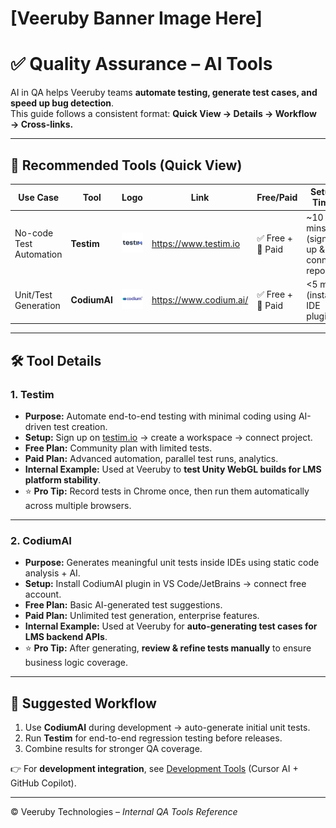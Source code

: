 # [Veeruby Banner Image Here]

# ✅ Quality Assurance – AI Tools

AI in QA helps Veeruby teams **automate testing, generate test cases, and speed up bug detection**.  
This guide follows a consistent format: **Quick View → Details → Workflow → Cross-links.**

---

## 📌 Recommended Tools (Quick View)

| Use Case                | Tool        | Logo | Link                       | Free/Paid | Setup Time |
|--------------------------|-------------|------|----------------------------|-----------|------------|
| No-code Test Automation  | **Testim**  | ![Testim](../../assets/logos/testim.png) | https://www.testim.io | ✅ Free + 💎 Paid | ~10 mins (sign up & connect repo) |
| Unit/Test Generation     | **CodiumAI**| ![CodiumAI](../../assets/logos/codiumai.png) | https://www.codium.ai/ | ✅ Free + 💎 Paid | <5 mins (install IDE plugin) |

---

## 🛠 Tool Details

### 1. Testim
- **Purpose:** Automate end-to-end testing with minimal coding using AI-driven test creation.  
- **Setup:** Sign up on [testim.io](https://www.testim.io) → create a workspace → connect project.  
- **Free Plan:** Community plan with limited tests.  
- **Paid Plan:** Advanced automation, parallel test runs, analytics.  
- **Internal Example:** Used at Veeruby to **test Unity WebGL builds for LMS platform stability**.  
- ⭐ **Pro Tip:** Record tests in Chrome once, then run them automatically across multiple browsers.

---

### 2. CodiumAI
- **Purpose:** Generates meaningful unit tests inside IDEs using static code analysis + AI.  
- **Setup:** Install CodiumAI plugin in VS Code/JetBrains → connect free account.  
- **Free Plan:** Basic AI-generated test suggestions.  
- **Paid Plan:** Unlimited test generation, enterprise features.  
- **Internal Example:** Used at Veeruby for **auto-generating test cases for LMS backend APIs**.  
- ⭐ **Pro Tip:** After generating, **review & refine tests manually** to ensure business logic coverage.

---

## 🧭 Suggested Workflow
1. Use **CodiumAI** during development → auto-generate initial unit tests.  
2. Run **Testim** for end-to-end regression testing before releases.  
3. Combine results for stronger QA coverage.  

👉 For **development integration**, see [Development Tools](../../development/README.md) (Cursor AI + GitHub Copilot).  

---

© Veeruby Technologies – *Internal QA Tools Reference*

